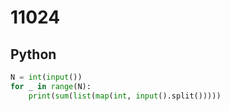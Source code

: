 # 11024

## Python

```python
N = int(input())
for _ in range(N):
    print(sum(list(map(int, input().split()))))

```
